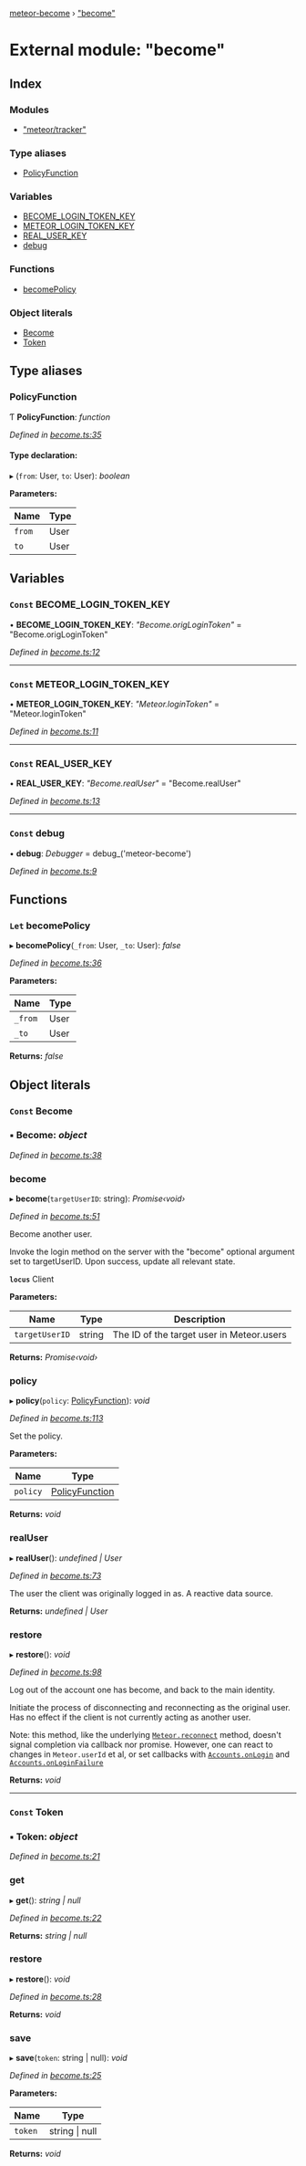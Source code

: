 [meteor-become](../README.md) › ["become"](_become_.md)

# External module: "become"

## Index

### Modules

* ["meteor/tracker"](_become_._meteor_tracker_.md)

### Type aliases

* [PolicyFunction](_become_.md#policyfunction)

### Variables

* [BECOME_LOGIN_TOKEN_KEY](_become_.md#const-become_login_token_key)
* [METEOR_LOGIN_TOKEN_KEY](_become_.md#const-meteor_login_token_key)
* [REAL_USER_KEY](_become_.md#const-real_user_key)
* [debug](_become_.md#const-debug)

### Functions

* [becomePolicy](_become_.md#let-becomepolicy)

### Object literals

* [Become](_become_.md#const-become)
* [Token](_become_.md#const-token)

## Type aliases

###  PolicyFunction

Ƭ **PolicyFunction**: *function*

*Defined in [become.ts:35](https://github.com/epfl-si/meteor-become/blob/master/become.ts#L35)*

#### Type declaration:

▸ (`from`: User, `to`: User): *boolean*

**Parameters:**

Name | Type |
------ | ------ |
`from` | User |
`to` | User |

## Variables

### `Const` BECOME_LOGIN_TOKEN_KEY

• **BECOME_LOGIN_TOKEN_KEY**: *"Become.origLoginToken"* = "Become.origLoginToken"

*Defined in [become.ts:12](https://github.com/epfl-si/meteor-become/blob/master/become.ts#L12)*

___

### `Const` METEOR_LOGIN_TOKEN_KEY

• **METEOR_LOGIN_TOKEN_KEY**: *"Meteor.loginToken"* = "Meteor.loginToken"

*Defined in [become.ts:11](https://github.com/epfl-si/meteor-become/blob/master/become.ts#L11)*

___

### `Const` REAL_USER_KEY

• **REAL_USER_KEY**: *"Become.realUser"* = "Become.realUser"

*Defined in [become.ts:13](https://github.com/epfl-si/meteor-become/blob/master/become.ts#L13)*

___

### `Const` debug

• **debug**: *Debugger* =  debug_('meteor-become')

*Defined in [become.ts:9](https://github.com/epfl-si/meteor-become/blob/master/become.ts#L9)*

## Functions

### `Let` becomePolicy

▸ **becomePolicy**(`_from`: User, `_to`: User): *false*

*Defined in [become.ts:36](https://github.com/epfl-si/meteor-become/blob/master/become.ts#L36)*

**Parameters:**

Name | Type |
------ | ------ |
`_from` | User |
`_to` | User |

**Returns:** *false*

## Object literals

### `Const` Become

### ▪ **Become**: *object*

*Defined in [become.ts:38](https://github.com/epfl-si/meteor-become/blob/master/become.ts#L38)*

###  become

▸ **become**(`targetUserID`: string): *Promise‹void›*

*Defined in [become.ts:51](https://github.com/epfl-si/meteor-become/blob/master/become.ts#L51)*

Become another user.

Invoke the login method on the server with the "become" optional argument
set to targetUserID. Upon success, update all relevant state.

**`locus`** Client

**Parameters:**

Name | Type | Description |
------ | ------ | ------ |
`targetUserID` | string | The ID of the target user in Meteor.users |

**Returns:** *Promise‹void›*

###  policy

▸ **policy**(`policy`: [PolicyFunction](_become_.md#policyfunction)): *void*

*Defined in [become.ts:113](https://github.com/epfl-si/meteor-become/blob/master/become.ts#L113)*

Set the policy.

**Parameters:**

Name | Type |
------ | ------ |
`policy` | [PolicyFunction](_become_.md#policyfunction) |

**Returns:** *void*

###  realUser

▸ **realUser**(): *undefined | User*

*Defined in [become.ts:73](https://github.com/epfl-si/meteor-become/blob/master/become.ts#L73)*

The user the client was originally logged in as. A reactive data source.

**Returns:** *undefined | User*

###  restore

▸ **restore**(): *void*

*Defined in [become.ts:98](https://github.com/epfl-si/meteor-become/blob/master/become.ts#L98)*

Log out of the account one has become, and back to the main identity.

Initiate the process of disconnecting and reconnecting as the original
user. Has no effect if the client is not currently acting as another
user.

Note: this method, like the underlying
[`Meteor.reconnect`](http://docs.meteor.com/#/full/meteor_reconnect)
method, doesn't signal completion via callback nor promise.
However, one can react to changes in `Meteor.userId` et al, or
set callbacks with
[`Accounts.onLogin`](http://docs.meteor.com/#/full/accounts_onlogin)
and
[`Accounts.onLoginFailure`](http://docs.meteor.com/#/full/accounts_onloginfailure)

**Returns:** *void*

___

### `Const` Token

### ▪ **Token**: *object*

*Defined in [become.ts:21](https://github.com/epfl-si/meteor-become/blob/master/become.ts#L21)*

###  get

▸ **get**(): *string | null*

*Defined in [become.ts:22](https://github.com/epfl-si/meteor-become/blob/master/become.ts#L22)*

**Returns:** *string | null*

###  restore

▸ **restore**(): *void*

*Defined in [become.ts:28](https://github.com/epfl-si/meteor-become/blob/master/become.ts#L28)*

**Returns:** *void*

###  save

▸ **save**(`token`: string | null): *void*

*Defined in [become.ts:25](https://github.com/epfl-si/meteor-become/blob/master/become.ts#L25)*

**Parameters:**

Name | Type |
------ | ------ |
`token` | string &#124; null |

**Returns:** *void*
